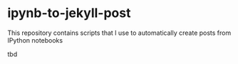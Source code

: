# ipynb-to-jekyll-post

This repository contains scripts that I use to automatically create posts from IPython notebooks 

tbd
